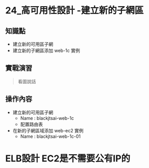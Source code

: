 24_高可用性設計 -建立新的子網區
=============================

## 知識點

* 建立新的可用區子網
* 建立新的子網區添加 web-1c 實例


## 實戰演習

> 看圖說話

## 操作內容

* 建立新的可用區子網
  + Name : blackjtsai-web-1c
  + 配置路由表
* 在新的子網區域添加 web-ec2 實例
  + Name : blackjtsai-web-1c-01


# ELB設計 EC2是不需要公有IP的